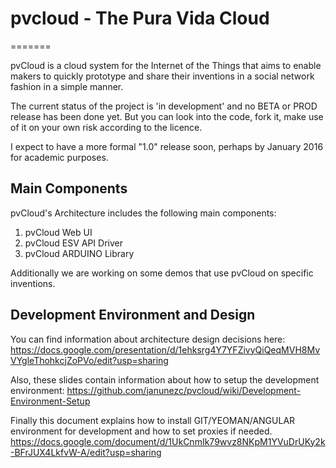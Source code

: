 # pvcloud - The Pura Vida Cloud
=======

pvCloud is a cloud system for the Internet of the Things that aims to enable makers to quickly prototype and share their inventions in a social network fashion in a simple manner.

The current status of the project is 'in development' and no BETA or PROD release has been done yet. But you can look into the code, fork it, make use of it on your own risk according to the licence.

I expect to have a more formal "1.0" release soon, perhaps by January 2016 for academic purposes.

## Main Components

pvCloud's Architecture includes the following main components:
   1. pvCloud Web UI
   2. pvCloud ESV API Driver
   3. pvCloud ARDUINO Library

Additionally we are working on some demos that use pvCloud on specific inventions.

## Development Environment and Design

You can find information about architecture design decisions here:
https://docs.google.com/presentation/d/1ehksrg4Y7YFZivyQiQeqMVH8MvVYgleThohkcjZoPVo/edit?usp=sharing

Also, these slides contain information about how to setup the development environment:
https://github.com/janunezc/pvcloud/wiki/Development-Environment-Setup

Finally this document explains how to install GIT/YEOMAN/ANGULAR environment for development and how to set proxies if needed.
https://docs.google.com/document/d/1UkCnmIk79wvz8NKpM1YVuDrUKy2k-BFrJUX4LkfvW-A/edit?usp=sharing
